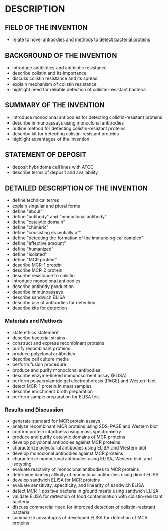 # DESCRIPTION

## FIELD OF THE INVENTION

- relate to novel antibodies and methods to detect bacterial proteins

## BACKGROUND OF THE INVENTION

- introduce antibiotics and antibiotic resistance
- describe colistin and its importance
- discuss colistin resistance and its spread
- explain mechanism of colistin resistance
- highlight need for reliable detection of colistin-resistant bacteria

## SUMMARY OF THE INVENTION

- introduce monoclonal antibodies for detecting colistin-resistant proteins
- describe immunoassays using monoclonal antibodies
- outline method for detecting colistin-resistant proteins
- describe kit for detecting colistin-resistant proteins
- highlight advantages of the invention

## STATEMENT OF DEPOSIT

- deposit hybridoma cell lines with ATCC
- describe terms of deposit and availability

## DETAILED DESCRIPTION OF THE INVENTION

- define technical terms
- explain singular and plural forms
- define "about"
- define "antibody" and "monoclonal antibody"
- define "catalytic domain"
- define "chimeric"
- define "consisting essentially of"
- define "detecting the formation of the immunological complex"
- define "effective amount"
- define "humanized"
- define "isolated"
- define "MCR protein"
- describe MCR-1 protein
- describe MCR-2 protein
- describe resistance to colistin
- introduce monoclonal antibodies
- describe antibody production
- describe immunoassays
- describe sandwich ELISA
- describe use of antibodies for detection
- describe kits for detection

### Materials and Methods

- state ethics statement
- describe bacterial strains
- construct and express recombinant proteins
- purify recombinant proteins
- produce polyclonal antibodies
- describe cell culture media
- perform fusion procedure
- produce and purify monoclonal antibodies
- describe enzyme-linked immunosorbent assay (ELISA)
- perform polyacrylamide gel electrophoresis (PAGE) and Western blot
- detect MCR-1 protein in meat samples
- describe enrichment broth preparation
- perform sample preparation for ELISA test

### Results and Discussion

- generate standard for MCR protein assays
- analyze recombinant MCR proteins using SDS-PAGE and Western blot
- confirm protein intactness using mass spectrometry
- produce and purify catalytic domains of MCR proteins
- develop polyclonal antibodies against MCR proteins
- characterize polyclonal antibodies using ELISA and Western blot
- develop monoclonal antibodies against MCR proteins
- characterize monoclonal antibodies using ELISA, Western blot, and isotyping
- evaluate reactivity of monoclonal antibodies to MCR proteins
- determine binding affinity of monoclonal antibodies using direct ELISA
- develop sandwich ELISA for MCR proteins
- evaluate sensitivity, specificity, and linearity of sandwich ELISA
- detect MCR-1 positive bacteria in ground meats using sandwich ELISA
- validate ELISA for detection of food contamination with colistin-resistant bacteria
- discuss commercial need for improved detection of colistin-resistant bacteria
- summarize advantages of developed ELISA for detection of MCR proteins


